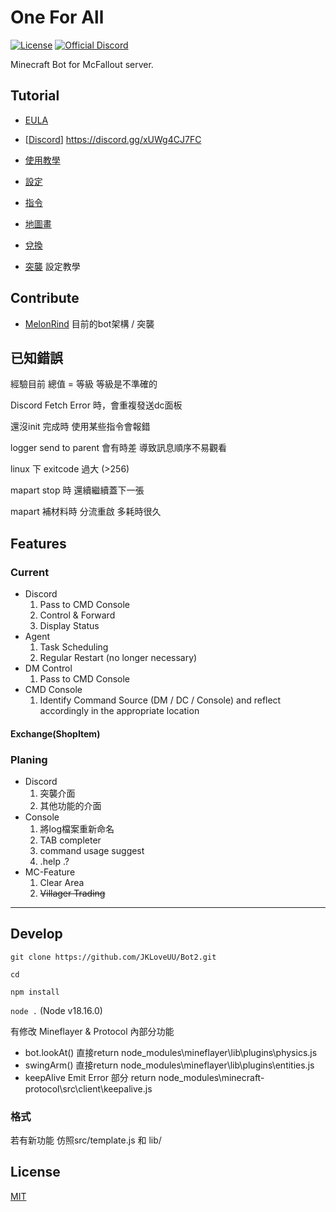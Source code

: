 # One For All 
[![License](https://img.shields.io/github/license/PKUFlyingPig/cs-self-learning)](https://github.com/JKLoveUU/One-For-All-Minecraft-Bot/blob/main/LICENSE)
[![Official Discord](https://img.shields.io/static/v1.svg?label=OFFICIAL&message=DISCORD&color=blue&logo=discord&style=for-the-badge)](https://discord.gg/xUWg4CJ7FC)

Minecraft Bot for McFallout server.

## Tutorial
- [EULA](docs/zh_tw/eula.md)

- [[Discord](https://discord.gg/xUWg4CJ7FC)] https://discord.gg/xUWg4CJ7FC 
- [使用教學](docs/zh_tw/usage.md)
- [設定](docs/zh_tw/setting.md)
- [指令](docs/zh_tw/commands.md)
- [地圖畫](docs/zh_tw/Mapart.md)
- [兌換](docs/zh_tw/CraftAndExchange.md)

- [突襲](docs/zh_tw/setting.md) 設定教學

## Contribute
- [MelonRind](https://github.com/aMelonRind) 目前的bot架構 / 突襲 
## 已知錯誤

經驗目前 總值 = 等級  等級是不準確的

Discord Fetch Error 時，會重複發送dc面板

還沒init 完成時 使用某些指令會報錯

logger send to parent 會有時差 導致訊息順序不易觀看

linux 下  exitcode 過大 (>256) 

mapart stop 時 還續繼續蓋下一張 

mapart 補材料時 分流重啟 多耗時很久

## Features
### Current
* Discord
    1. Pass to CMD Console
    2. Control & Forward
    3. Display Status
* Agent
    1. Task Scheduling
    2. Regular Restart (no longer necessary)
* DM Control
    1. Pass to CMD Console
* CMD Console
    1. Identify Command Source (DM / DC / Console)
    and reflect accordingly in the appropriate location
#### Exchange(ShopItem) 

### Planing
* Discord
    1. 突襲介面
    2. 其他功能的介面
* Console
    1. 將log檔案重新命名
    2. TAB completer
    3. command usage suggest
    4. .help .?
* MC-Feature
    1. Clear Area
    2. ~~Villager Trading~~
--- 
## Develop

`git clone https://github.com/JKLoveUU/Bot2.git`

`cd `

`npm install`

`node .`
(Node v18.16.0)

有修改 Mineflayer & Protocol 內部分功能

- bot.lookAt() 直接return
    node_modules\mineflayer\lib\plugins\physics.js
- swingArm() 直接return
    node_modules\mineflayer\lib\plugins\entities.js
- keepAlive Emit Error 部分 return
    node_modules\minecraft-protocol\src\client\keepalive.js

### 格式
若有新功能 仿照src/template.js 和 lib/


## License
[MIT](/LICENSE)